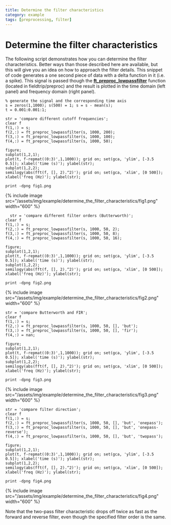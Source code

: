 ```yaml
---
title: Determine the filter characteristics
category: example
tags: [preprocessing, filter]
---
```


# Determine the filter characteristics

The following script demonstrates how you can determine the filter characteristics. Better ways than those described here are available, but this will give you an idea on how to approach the filter details. This snippet of code generates a one second piece of data with a delta function in it (i.e. a spike). This signal is passed though the **[ft_preproc_lowpassfilter](/reference/preproc/ft_preproc_lowpassfilter)** function (located in fieldtrip/preproc) and the result is plotted in the time domain (left panel) and frequency domain (right panel).

    % generate the signal and the corresponding time axis
    s = zeros(1,1000); s(500) = 1; s = s - mean(s);
    t = 0.001:0.001:1;

    str = 'compare different cutoff frequencies';
    clear f
    f(1,:) = s;
    f(2,:) = ft_preproc_lowpassfilter(s, 1000, 200);
    f(3,:) = ft_preproc_lowpassfilter(s, 1000, 100);
    f(4,:) = ft_preproc_lowpassfilter(s, 1000, 50);

    figure;
    subplot(1,2,1);
    plot(t, f-repmat((0:3)',1,1000)); grid on; set(gca, 'ylim', [-3.5 0.5]); xlabel('time (s)'); ylabel(str);
    subplot(1,2,2);
    semilogy(abs(fft(f, [], 2).^2)'); grid on; set(gca, 'xlim', [0 500]); xlabel('freq (Hz)'); ylabel(str);

    print -dpng fig1.png

{% include image src="/assets/img/example/determine_the_filter_characteristics/fig1.png" width="600" %}

      str = 'compare different filter orders (Butterworth)';
    clear f
    f(1,:) = s;
    f(2,:) = ft_preproc_lowpassfilter(s, 1000, 50, 2);
    f(3,:) = ft_preproc_lowpassfilter(s, 1000, 50, 8);
    f(4,:) = ft_preproc_lowpassfilter(s, 1000, 50, 16);

    figure;
    subplot(1,2,1);
    plot(t, f-repmat((0:3)',1,1000)); grid on; set(gca, 'ylim', [-3.5 0.5]); xlabel('time (s)'); ylabel(str);
    subplot(1,2,2);
    semilogy(abs(fft(f, [], 2).^2)'); grid on; set(gca, 'xlim', [0 500]); xlabel('freq (Hz)'); ylabel(str);

    print -dpng fig2.png

{% include image src="/assets/img/example/determine_the_filter_characteristics/fig2.png" width="600" %}

    str = 'compare Butterworth and FIR';
    clear f
    f(1,:) = s;
    f(2,:) = ft_preproc_lowpassfilter(s, 1000, 50, [], 'but');
    f(3,:) = ft_preproc_lowpassfilter(s, 1000, 50, [], 'fir');
    f(4,:) = nan;

    figure;
    subplot(1,2,1);
    plot(t, f-repmat((0:3)',1,1000)); grid on; set(gca, 'ylim', [-3.5 0.5]); xlabel('time (s)'); ylabel(str);
    subplot(1,2,2);
    semilogy(abs(fft(f, [], 2).^2)'); grid on; set(gca, 'xlim', [0 500]); xlabel('freq (Hz)'); ylabel(str);

    print -dpng fig3.png

{% include image src="/assets/img/example/determine_the_filter_characteristics/fig3.png" width="600" %}

    str = 'compare filter direction';
    clear f
    f(1,:) = s;
    f(2,:) = ft_preproc_lowpassfilter(s, 1000, 50, [], 'but', 'onepass');
    f(3,:) = ft_preproc_lowpassfilter(s, 1000, 50, [], 'but', 'onepass-reverse');
    f(4,:) = ft_preproc_lowpassfilter(s, 1000, 50, [], 'but', 'twopass');

    figure;
    subplot(1,2,1);
    plot(t, f-repmat((0:3)',1,1000)); grid on; set(gca, 'ylim', [-3.5 0.5]); xlabel('time (s)'); ylabel(str);
    subplot(1,2,2);
    semilogy(abs(fft(f, [], 2).^2)'); grid on; set(gca, 'xlim', [0 500]); xlabel('freq (Hz)'); ylabel(str);

    print -dpng fig4.png

{% include image src="/assets/img/example/determine_the_filter_characteristics/fig4.png" width="600" %}

Note that the two-pass filter characteristic drops off twice as fast as the forward and reverse filter, even though the specified filter order is the same.
